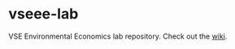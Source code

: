 # vseee-lab
VSE Environmental Economics lab repository. Check out the [wiki](https://github.com/pbaylis/vseee-lab/wiki).
